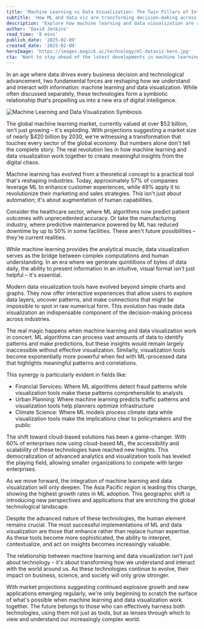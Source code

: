 ```yaml
---
title: 'Machine Learning vs Data Visualization: The Twin Pillars of Intelligent Technology in the Digital Era'
subtitle: 'How ML and data viz are transforming decision-making across industries'
description: 'Explore how machine learning and data visualization are revolutionizing industries worldwide. With the ML market projected to reach $420 billion by 2030, discover how these technologies work together to transform data into actionable insights across healthcare, finance, and urban planning.'
author: 'David Jenkins'
read_time: '8 mins'
publish_date: '2025-02-09'
created_date: '2025-02-09'
heroImage: 'https://images.magick.ai/technology/ml-dataviz-hero.jpg'
cta: 'Want to stay ahead of the latest developments in machine learning and data visualization? Follow us on LinkedIn for regular insights into how these technologies are shaping the future of business and technology.'
---
```


In an age where data drives every business decision and technological advancement, two fundamental forces are reshaping how we understand and interact with information: machine learning and data visualization. While often discussed separately, these technologies form a symbiotic relationship that's propelling us into a new era of digital intelligence.

![Machine Learning and Data Visualization Symbiosis](https://i.magick.ai/PIXE/1739155613785_magick_img.webp)

The global machine learning market, currently valued at over $52 billion, isn't just growing – it's exploding. With projections suggesting a market size of nearly $420 billion by 2030, we're witnessing a transformation that touches every sector of the global economy. But numbers alone don't tell the complete story. The real revolution lies in how machine learning and data visualization work together to create meaningful insights from the digital chaos.

Machine learning has evolved from a theoretical concept to a practical tool that's reshaping industries. Today, approximately 57% of companies leverage ML to enhance customer experiences, while 49% apply it to revolutionize their marketing and sales strategies. This isn't just about automation; it's about augmentation of human capabilities.

Consider the healthcare sector, where ML algorithms now predict patient outcomes with unprecedented accuracy. Or take the manufacturing industry, where predictive maintenance powered by ML has reduced downtime by up to 50% in some facilities. These aren't future possibilities – they're current realities.

While machine learning provides the analytical muscle, data visualization serves as the bridge between complex computations and human understanding. In an era where we generate quintillions of bytes of data daily, the ability to present information in an intuitive, visual format isn't just helpful – it's essential.

Modern data visualization tools have evolved beyond simple charts and graphs. They now offer interactive experiences that allow users to explore data layers, uncover patterns, and make connections that might be impossible to spot in raw numerical form. This evolution has made data visualization an indispensable component of the decision-making process across industries.

The real magic happens when machine learning and data visualization work in concert. ML algorithms can process vast amounts of data to identify patterns and make predictions, but these insights would remain largely inaccessible without effective visualization. Similarly, visualization tools become exponentially more powerful when fed with ML-processed data that highlights meaningful patterns and correlations.

This synergy is particularly evident in fields like:

- Financial Services: Where ML algorithms detect fraud patterns while visualization tools make these patterns comprehensible to analysts
- Urban Planning: Where machine learning predicts traffic patterns and visualization tools help planners optimize infrastructure
- Climate Science: Where ML models process climate data while visualization tools make the implications clear to policymakers and the public

The shift toward cloud-based solutions has been a game-changer. With 60% of enterprises now using cloud-based ML, the accessibility and scalability of these technologies have reached new heights. This democratization of advanced analytics and visualization tools has leveled the playing field, allowing smaller organizations to compete with larger enterprises.

As we move forward, the integration of machine learning and data visualization will only deepen. The Asia Pacific region is leading this charge, showing the highest growth rates in ML adoption. This geographic shift is introducing new perspectives and applications that are enriching the global technological landscape.

Despite the advanced nature of these technologies, the human element remains crucial. The most successful implementations of ML and data visualization are those that enhance rather than replace human expertise. As these tools become more sophisticated, the ability to interpret, contextualize, and act on insights becomes increasingly valuable.

The relationship between machine learning and data visualization isn't just about technology – it's about transforming how we understand and interact with the world around us. As these technologies continue to evolve, their impact on business, science, and society will only grow stronger.

With market projections suggesting continued explosive growth and new applications emerging regularly, we're only beginning to scratch the surface of what's possible when machine learning and data visualization work together. The future belongs to those who can effectively harness both technologies, using them not just as tools, but as lenses through which to view and understand our increasingly complex world.